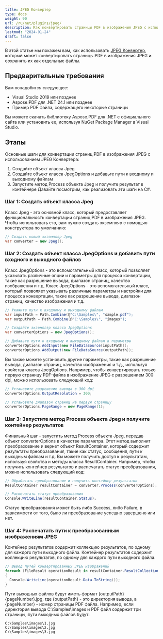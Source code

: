 ```yaml
---
title: JPEG Конвертер
type: docs
weight: 90
url: /ru/net/plugins/jpeg/
description: Как конвертировать страницы PDF в изображения JPEG с использованием Aspose.PDF JPEG Конвертера
lastmod: "2024-01-24"
draft: false
---
```


В этой статье мы покажем вам, как использовать [JPEG Конвертер](https://products.aspose.org/pdf/net/jpeg-converter/), который может конвертировать страницы PDF в изображения JPEG и сохранять их как отдельные файлы.

## Предварительные требования

Вам понадобится следующее:

* Visual Studio 2019 или позднее
* Aspose.PDF для .NET 24.1 или позднее
* Пример PDF файла, содержащего некоторые страницы

Вы можете скачать библиотеку Aspose.PDF для .NET с официального сайта или установить ее, используя NuGet Package Manager в Visual Studio.

## Этапы

Основные шаги для конвертации страниц PDF в изображения JPEG с использованием JPEG Конвертера:

1. Создайте объект класса Jpeg
1. Создайте объект класса JpegOptions и добавьте пути к входному и выходному файлам
1. Запустите метод Process объекта Jpeg и получите результат в контейнере
Давайте посмотрим, как реализовать эти шаги на C#.

### Шаг 1: Создать объект класса Jpeg

Класс Jpeg - это основной класс, который предоставляет функциональность конвертации страниц PDF в изображения JPEG. Чтобы использовать его, вам нужно создать экземпляр с помощью конструктора по умолчанию:

```cs
// Создать новый экземпляр Jpeg
var converter = new Jpeg();
```

### Шаг 2: Создать объект класса JpegOptions и добавить пути входного и выходного файлов

Класс JpegOptions - это вспомогательный класс, который позволяет указывать различные опции и параметры для процесса конвертации, такие как разрешение вывода, диапазон страниц, качество изображения и т.д.
Класс JpegOptions - это вспомогательный класс, который позволяет указывать различные параметры и настройки для процесса конвертации, такие как разрешение вывода, диапазон страниц, качество изображения и т.д.

```cs
// Укажите пути к входному и выходному файлам
var inputPath = Path.Combine(@"C:\Samples\", "sample.pdf");
var outputPath = Path.Combine(@"C:\Samples\", "images");

// Создайте экземпляр класса JpegOptions
var converterOptions = new JpegOptions();

// Добавьте пути к входному и выходному файлам в параметры
converterOptions.AddInput(new FileDataSource(inputPath));
converterOptions.AddOutput(new FileDataSource(outputPath));
```

Вы также можете установить другие параметры, такие как разрешение вывода, диапазон страниц, качество изображения и т.д., используя свойства класса JpegOptions. Например, чтобы конвертировать только первую страницу PDF-файла в изображение JPEG с разрешением 300 dpi, можно использовать следующий код:

```cs
// Установите разрешение вывода в 300 dpi
converterOptions.OutputResolution = 300;

// Установите диапазон страниц на первую страницу
converterOptions.PageRange = new PageRange(1);
```
### Шаг 3: Запустите метод Process объекта Jpeg и получите контейнер результатов

Финальный шаг - запустить метод Process объекта Jpeg, передав объект converterOptions в качестве параметра. Этот метод выполнит преобразование и вернет объект ResultContainer, который содержит результаты преобразования, такие как статус, сообщения, пути к выходным файлам и т.д. Вы можете получить доступ к результатам, используя свойства и методы класса ResultContainer. Например, чтобы получить контейнер результатов и распечатать статус преобразования, можно использовать следующий код:

```cs
// Обработать преобразование и получить контейнер результатов
ResultContainer resultContainer = converter.Process(converterOptions);

// Распечатать статус преобразования
Console.WriteLine(resultContainer.Status);
```

Статус преобразования может быть либо Success, либо Failure, в зависимости от того, было ли преобразование успешно завершено или нет.

### Шаг 4: Распечатать пути к преобразованным изображениям JPEG

Контейнер результатов содержит коллекцию результатов, по одному для каждого пути выходного файла.
Контейнер результатов содержит коллекцию результатов, по одному для каждого пути выходного файла.

```cs
// Вывод путей конвертированных JPEG изображений
foreach (FileResult operationResult in resultContainer.ResultCollection.Cast<FileResult>())
{
  Console.WriteLine(operationResult.Data.ToString());
}
```

Пути выходных файлов будут иметь формат {outputPath}{pageNumber}.jpg, где {outputPath} - это директория вывода, а {pageNumber} - номер страницы PDF файла. Например, если директория вывода C:\Samples\images и PDF файл содержит три страницы, пути выходных файлов будут:

```text
C:\Samples\images\1.jpg
C:\Samples\images\2.jpg
C:\Samples\images\3.jpg
```
